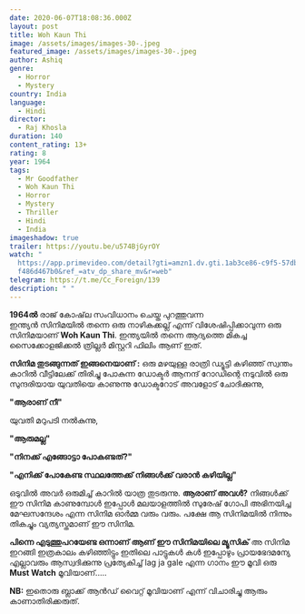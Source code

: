 ```yaml
---
date: 2020-06-07T18:08:36.000Z
layout: post
title: Woh Kaun Thi
image: /assets/images/images-30-.jpeg
featured_image: /assets/images/images-30-.jpeg
author: Ashiq
genre:
  - Horror
  - Mystery
country: India
language:
  - Hindi
director:
  - Raj Khosla
duration: 140
content_rating: 13+
rating: 8
year: 1964
tags:
  - Mr Goodfather
  - Woh Kaun Thi
  - Horror
  - Mystery
  - Thriller
  - Hindi
  - India
imageshadow: true
trailer: https://youtu.be/u574BjGyrOY
watch: "
  https://app.primevideo.com/detail?gti=amzn1.dv.gti.1ab3ce86-c9f5-57db-20b3-fb\
  f486d467b0&ref_=atv_dp_share_mv&r=web"
telegram: https://t.me/Cc_Foreign/139
description: " "
---
```

**1964ൽ** രാജ് കോഷ്‌ല സംവിധാനം ചെയ്ത പുറത്തുവന്ന\
ഇന്ത്യൻ സിനിമയിൽ തന്നെ ഒരു നാഴികക്കല്ല് എന്ന് വിശേഷിപ്പിക്കാവുന്ന ഒരു സിനിമയാണ് **Woh Kaun Thi**. ഇന്ത്യയിൽ തന്നെ ആദ്യത്തെ മികച്ച സൈക്കോളജിക്കൽ ത്രില്ലർ മിസ്റ്ററി ഫിലിം ആണ് ഇത്.

**സിനിമ തുടങ്ങുന്നത് ഇങ്ങനെയാണ് :** ഒരു മഴയുള്ള രാത്രി ഡ്യൂട്ടി കഴിഞ്ഞ് സ്വന്തം കാറിൽ വീട്ടിലേക്ക് തിരിച്ചു പോകുന്ന ഡോക്ടർ ആനന്ദ് റോഡിന്റെ നടുവിൽ ഒരു സുന്ദരിയായ യുവതിയെ കാണുന്നു ഡോക്ടറോട് അവളോട് ചോദിക്കുന്നു,

**"ആരാണ് നീ"**

യുവതി മറുപടി നൽകുന്നു,

**"ആരുമല്ല"**

**"നിനക്ക് എങ്ങോട്ടാ പോകണ്ടത്?"**

**"എനിക്ക് പോകേണ്ട സ്ഥലത്തേക്ക് നിങ്ങൾക്ക് വരാൻ കഴിയില്ല"**

ഒടുവിൽ അവർ ഒരുമിച്ച് കാറിൽ യാത്ര തുടരുന്നു. **ആരാണ് അവൾ?** നിങ്ങൾക്ക് ഈ സിനിമ കാണുമ്പോൾ ഇപ്പോൾ മലയാളത്തിൽ സുരേഷ് ഗോപി അഭിനയിച്ച മേഘസന്ദേശം എന്ന സിനിമ ഓർമ്മ വരും വരും. പക്ഷേ ആ സിനിമയിൽ നിന്നും തികച്ചും വ്യത്യസ്തമാണ് ഈ സിനിമ.

**പിന്നെ എടുത്തുപറയേണ്ട ഒന്നാണ് ആണ് ഈ സിനിമയിലെ മ്യൂസിക്** അ സിനിമ ഇറങ്ങി ഇത്രകാലം കഴിഞ്ഞിട്ടും ഇതിലെ പാട്ടുകൾ കൾ ഇപ്പോഴും പ്രായഭേദമന്യേ എല്ലാവരും ആസ്വദിക്കുന്നു പ്രത്യേകിച്ച് lag ja gale എന്ന ഗാനം ഈ മൂവി ഒരു **Must Watch** മൂവിയാണ്.....

**NB:** ഇതൊരു ബ്ലാക്ക് ആൻഡ് വൈറ്റ് മൂവിയാണ് എന്ന് വിചാരിച്ചു ആരും കാണാതിരിക്കരുത്.